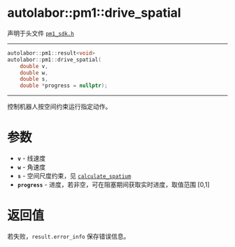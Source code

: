 # autolabor::pm1::drive_spatial

声明于头文件 [`pm1_sdk.h`](https://github.com/autolaborcenter/pm1_sdk/blob/master/src/main/pm1_sdk.h)

------

```c++
autolabor::pm1::result<void>
autolabor::pm1::drive_spatial(
    double v,
    double w,
    double s,
    double *progress = nullptr);
```

------

控制机器人按空间约束运行指定动作。

# 参数

* **`v`** - 线速度
* **`w`** - 角速度
* **`s`** - 空间尺度约束，见 [`calculate_spatium`](calculate_spatium.md)
* **`progress`** - 进度，若非空，可在阻塞期间获取实时进度，取值范围 [0,1]

# 返回值

若失败，`result.error_info` 保存错误信息。